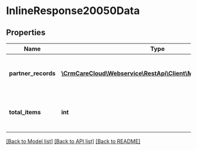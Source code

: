 # InlineResponse20050Data

## Properties
Name | Type | Description | Notes
------------ | ------------- | ------------- | -------------
**partner_records** | [**\CrmCareCloud\Webservice\RestApi\Client\Model\PartnerRecord[]**](PartnerRecord.md) | Collection of all customer  partner records. | [optional] 
**total_items** | **int** | The number of all found customer  partners. | [optional] 

[[Back to Model list]](../../README.md#documentation-for-models) [[Back to API list]](../../README.md#documentation-for-api-endpoints) [[Back to README]](../../README.md)


